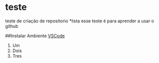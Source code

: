 # teste

teste de criação de repositorio
*lista
esse teste é para aprender a usar o github

##Instalar Ambiente
[VSCode](https://www.codetime.io)

1. Um
2. Dois
3. Tres